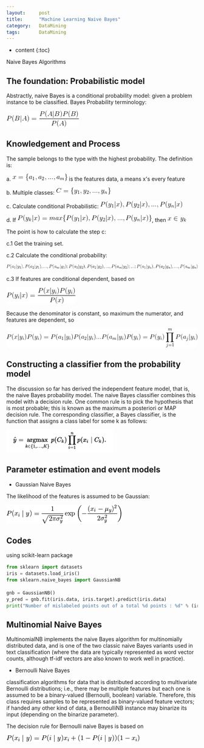 ```yaml
---
layout:     post
title:      "Machine Learning Naive Bayes"
category:   DataMining 
tags:       DataMining
---
```

* content
{:toc}

Naive Bayes Algorithms

## The foundation: Probabilistic model

Abstractly, naive Bayes is a conditional probability model: given a problem instance to be classified. Bayes Probability terminology:

![](/images/ML/bayes1.png)

## Knowledgement and Process

The sample belongs to the type with the highest probability. The definition is:

a. ![](/images/ML/bayes2.png) is the features data, a means x's every feature

b. Multiple classes: ![](/images/ML/bayes3.png)

c. Calculate conditional Probabilistic: ![](/images/ML/bayes4.png)

d. If ![](/images/ML/bayes5.png), then ![](/images/ML/bayes6.png)

The point is how to calculate the step c:

c.1 Get the training set.

c.2 Calculate the conditional probability:

![](/images/ML/bayes7.png)

c.3 If features are conditional dependent, based on

![](/images/ML/bayes8.png)

Because the denominator is constant, so maximum the numerator, and features are dependent, so

![](/images/ML/bayes9.png)

## Constructing a classifier from the probability model

The discussion so far has derived the independent feature model, that is, the naive Bayes probability model. The naive Bayes classifier combines this model with a decision rule. One common rule is to pick the hypothesis that is most probable; this is known as the maximum a posteriori or MAP decision rule. The corresponding classifier, a Bayes classifier, is the function that assigns a class label for some k as follows:

![](/images/ML/bayes10.png)

## Parameter estimation and event models

* Gaussian Naive Bayes

The likelihood of the features is assumed to be Gaussian:

![](/images/ML/bayes12.png)


## Codes
using scikit-learn package
```python
from sklearn import datasets
iris = datasets.load_iris()
from sklearn.naive_bayes import GaussianNB

gnb = GaussianNB()
y_pred = gnb.fit(iris.data, iris.target).predict(iris.data)
print("Number of mislabeled points out of a total %d points : %d" % (iris.data.shape[0],(iris.target != y_pred).sum()))
```

## Multinomial Naive Bayes

MultinomialNB implements the naive Bayes algorithm for multinomially distributed data, and is one of the two classic naive Bayes variants used in text classification (where the data are typically represented as word vector counts, although tf-idf vectors are also known to work well in practice). 

* Bernoulli Naive Bayes

classification algorithms for data that is distributed according to multivariate Bernoulli distributions; i.e., there may be multiple features but each one is assumed to be a binary-valued (Bernoulli, boolean) variable. Therefore, this class requires samples to be represented as binary-valued feature vectors; if handed any other kind of data, a BernoulliNB instance may binarize its input (depending on the binarize parameter).

The decision rule for Bernoulli naive Bayes is based on

![](/images/ML/bayes13.png)